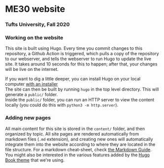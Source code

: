 # ME30 website
### Tufts University, Fall 2020

### Working on the website
This site is built using Hugo. Every time you commit changes to this repository, a Github Action is triggered, which pulls a copy of the repository to our webserver, and tells the webserver to run Hugo to update the live site. It takes around 10 seconds for this to happen; after that, your changes will be live on the internet.

If you want to dig a little deeper, you can install Hugo on your local computer [with an installer](https://gohugo.io/getting-started/installing/)  
The site can then be built by running `hugo` in the top level directory. This will generate a `public/` folder.  
Inside the `public/` folder, you can run an HTTP server to view the content locally (you could do this with `python3 -m http.server`).  

### Adding new pages
All main content for this site is stored in the `content/` folder, and then organized by topic. All site pages are rendered automatically from markdown files (`.md` extension), and creating new ones will automatically integrate them into the website according to where they are located in the file structure. For a markdown cheat-sheet, check [the Markdown Guide](https://www.markdownguide.org/basic-syntax/). You might also be interested in the various features added by the [Hugo Book theme](https://github.com/alex-shpak/hugo-book) that we're using.
